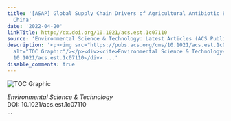 ```yaml
---
title: '[ASAP] Global Supply Chain Drivers of Agricultural Antibiotic Emissions in
  China'
date: '2022-04-20'
linkTitle: http://dx.doi.org/10.1021/acs.est.1c07110
source: 'Environmental Science & Technology: Latest Articles (ACS Publications)'
description: '<p><img src="https://pubs.acs.org/cms/10.1021/acs.est.1c07110/asset/images/medium/es1c07110_0007.gif"
  alt="TOC Graphic"/></p><div><cite>Environmental Science & Technology</cite></div><div>DOI:
  10.1021/acs.est.1c07110</div> ...'
disable_comments: true
---
```

<p><img src="https://pubs.acs.org/cms/10.1021/acs.est.1c07110/asset/images/medium/es1c07110_0007.gif" alt="TOC Graphic"/></p><div><cite>Environmental Science & Technology</cite></div><div>DOI: 10.1021/acs.est.1c07110</div> ...